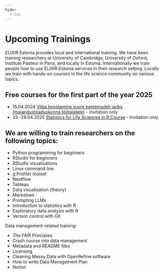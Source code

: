```yaml
---
hide:
  - toc
---
```

# Upcoming Trainings

ELIXIR Estonia provides local and international training. We have been training
researchers at University of Cambridge, University of Oxford, Institute Pasteur
in Paris, and locally in Estonia. Internationally we train people how to use
ELIXIR Estonia services in their research setting. Locally we train with
hands-on courses in the life science community on various topics.

## Free courses for the first part of the year 2025

* 15.04.2024 [Viiba koostamine suure keelemudeli jaoks (majandusteaduskonna töötajatele)](https://elixir.ut.ee/news/2024/04/03/viiba_koostamine_majandusteaduskond/) - Invitation only
* 23.-29.04.2025 [Statistics for Life Sciences in R Course](https://www.elixir-czech.cz/events/statistics-for-life-sciences-in-r-course) - Invitation only


## We are willing to train researchers on the following topics:

* Python programming for beginners
* RStudio for beginners
* RStudio visualisations
* Linux command line
* g:Profiler toolset
* Nextflow
* Tableau
* Data visualisation (theory)
* Markdown
* Prompting LLMs
* Introduction to statistics with R
* Exploratory data analysis with R
* Version control with Git

Data management-related training:

* The FAIR Principles
* Crash course into data management
* Metadata and README files
* Licensing
* Cleaning Messy Data with OpenRefine software
* How to write Data Management Plan
* Notion
